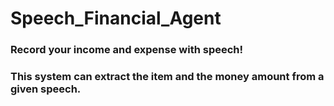 # Speech_Financial_Agent

### Record your income and expense with speech!
### This system can extract the item and the money amount from a given speech.
